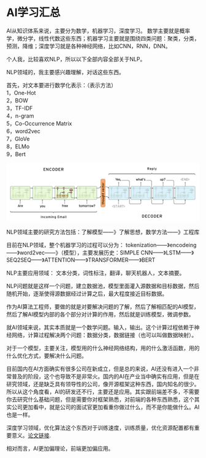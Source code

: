 # AI学习汇总
AI从知识体系来说，主要分为数学，机器学习，深度学习。
数学主要就是概率学，微分学，线性代数这些东西；机器学习主要就是围绕四类问题：聚类，分类，预测，降维；深度学习就是各种神经网络，比如CNN，RNN，DNN。

个人我，比较喜欢NLP，所以以下全部内容全部关于NLP。

NLP领域的，我主要感兴趣理解，对话这些东西。

首先，对文本要进行数学化表示：（表示方法）<br>
1，One-Hot<br>
2，BOW<br>
3，TF-IDF<br>
4，n-gram<br>
5，Co-Occurrence Matrix<br>
6，word2vec<br>
7，GloVe<br>
8，ELMo<br>
9，Bert<br>

![](./Imgs/seq2seq.png)

NLP领域主要的研究方法包括：了解模型——》了解思想，数学方法——》工程库

目前在NLP领域，整个机器学习的过程可以分为：
tokenization——》encodeing——》word2vec——》（模型），主要发展历史：SIMPLE CNN——》LSTM——》SEQ2SEQ——》ATTENTION——》TRANSFORMER——》BERT

NLP主要应用领域：
文本分类，词性标注，翻译，聊天机器人，文本摘要。

NLP问题就是这样一个问题，建立数据池，模型里面灌入源数据和目标数据，然后随机开始，逐渐使得源数据经过计算之后，最大程度接近目标数据。

作为AI算法工程师，要做的就是对要解决问题的了解，然后了解相匹配的AI模型，然后了解AI模型内部的各个部分对计算的作用，然后就是训练模型，微调参数。

就AI领域来说，其实本质就是一个数学问题。输入，输出。这个计算过程依赖于神经网络，计算过程解决两个问题：数据分类，数据链接（也可以叫做数据映射）。

对于一个模型，主要关注，模型用的什么神经网络结构，用的什么激活函数，用的什么优化方式，要解决什么问题。

目前国内在AI方面确实有很多公司在新成立，但是总的来说，AI还没有进入一个非常普及的阶段，这个也导致不是非常火。国内的AI在产业当中确实有应用，但是在研究领域，还是缺乏具有领导性的公司，像开源框架这种东西，国内知名的很少。所以从这个角度看，AI的研发还不行，主要还是应用。其实跟前端差不多，不需要你去研究什么基础问题，但是需要你对框架熟悉，对前端的各种东西熟悉，这个其实公司更加看中，就是公司的面试官更加看重你做过什么，而不是你能做什么。AI也是一样。

深度学习领域，优化算法这个东西对于训练速度，训练质量，优化资源配置都有重要意义。[论文链接](https://blog.csdn.net/heyongluoyao8/article/details/52478715).

相对而言，AI更加偏理论，前端更加偏应用。